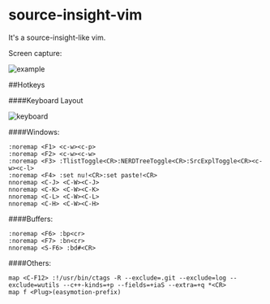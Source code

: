 # source-insight-vim
It's a source-insight-like vim.

Screen capture:

![example](https://github.com/geekan/source-insight-vim/blob/master/example.png?raw=true)

##Hotkeys

####Keyboard Layout

![keyboard](https://github.com/geekan/source-insight-vim/blob/master/keyboard.png?raw=true)

####Windows:

    :noremap <F1> <c-w><c-p>
    :noremap <F2> <c-w><c-w>
    :noremap <F3> :TlistToggle<CR>:NERDTreeToggle<CR>:SrcExplToggle<CR><c-w><c-l>
    :noremap <F4> :set nu!<CR>:set paste!<CR>
    nnoremap <C-J> <C-W><C-J>
    nnoremap <C-K> <C-W><C-K>
    nnoremap <C-L> <C-W><C-L>
    nnoremap <C-H> <C-W><C-H>

####Buffers:

    :noremap <F6> :bp<cr>
    :noremap <F7> :bn<cr>
    nnoremap <S-F6> :bd#<CR>

####Others: 

    map <C-F12> :!/usr/bin/ctags -R --exclude=.git --exclude=log --exclude=wutils --c++-kinds=+p --fields=+iaS --extra=+q *<CR>
    map f <Plug>(easymotion-prefix)
